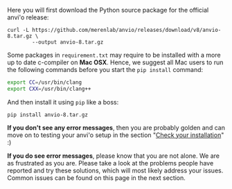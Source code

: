 Here you will first download the Python source package for the official anvi'o release:

```
curl -L https://github.com/merenlab/anvio/releases/download/v8/anvio-8.tar.gz \
        --output anvio-8.tar.gz
```

Some packages in `requirement.txt` may require to be installed with a more up to date c-compiler on **Mac OSX**. Hence, we suggest all Mac users to run the following commands before you start the `pip install` command:

```bash
export CC=/usr/bin/clang
export CXX=/usr/bin/clang++
```

And then install it using `pip` like a boss:

```
pip install anvio-8.tar.gz
```

**If you don't see any error messages**, then you are probably golden and can move on to testing your anvi'o setup in the section "[Check your installation](#6-check-your-installation)" :)

**If you do see error messages**, please know that you are not alone. We are as frustrated as you are. Please take a look at the problems people have reported and try these solutions, which will most likely address your issues. Common issues can be found on this page in the next section.

